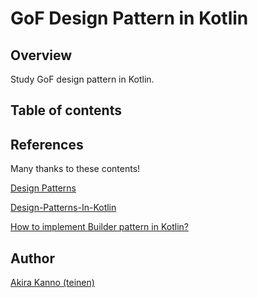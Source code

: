 # GoF Design Pattern in Kotlin

## Overview

Study GoF design pattern in Kotlin.


## Table of contents


## References

Many thanks to these contents!

[Design Patterns](https://www.tutorialspoint.com/design_pattern/)

[Design-Patterns-In-Kotlin](https://github.com/dbacinski/Design-Patterns-In-Kotlin)

[How to implement Builder pattern in Kotlin?](https://stackoverflow.com/questions/36140791/how-to-implement-builder-pattern-in-kotlin)


## Author

[Akira Kanno (teinen)](https://github.com/teinen)
